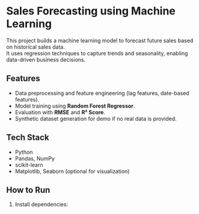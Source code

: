 # Sales Forecasting using Machine Learning

This project builds a machine learning model to forecast future sales based on historical sales data.  
It uses regression techniques to capture trends and seasonality, enabling data-driven business decisions.

## Features
- Data preprocessing and feature engineering (lag features, date-based features).
- Model training using **Random Forest Regressor**.
- Evaluation with **RMSE** and **R² Score**.
- Synthetic dataset generation for demo if no real data is provided.

## Tech Stack
- Python
- Pandas, NumPy
- scikit-learn
- Matplotlib, Seaborn (optional for visualization)

## How to Run
1. Install dependencies:
   ```bash

